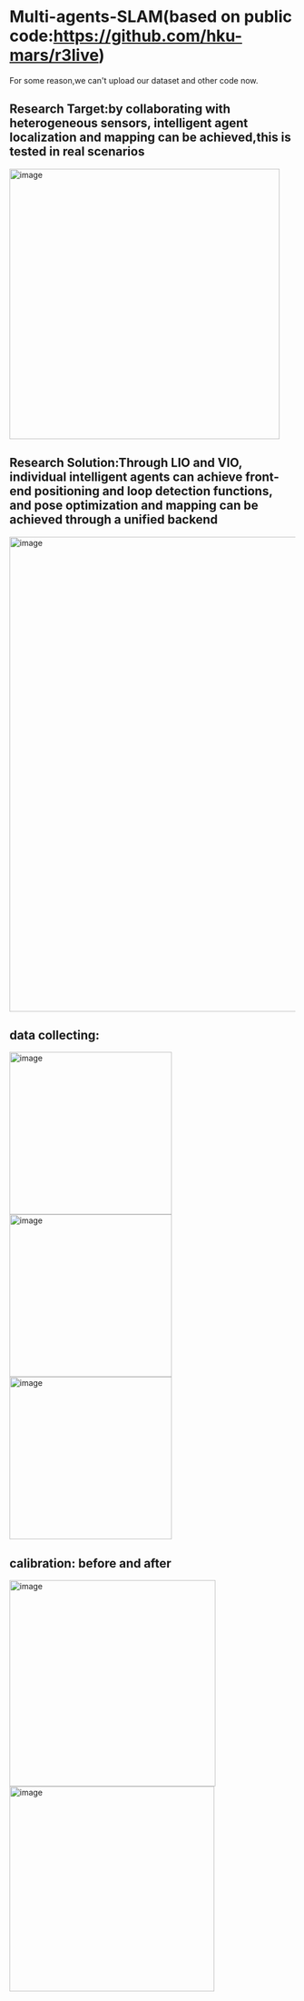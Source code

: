 # Multi-agents-SLAM(based on public code:https://github.com/hku-mars/r3live)
For some reason,we can't upload our dataset and other code now.

## Research Target:by collaborating with heterogeneous sensors, intelligent agent localization and mapping can be achieved,this is tested in real scenarios
<img width="476" alt="image" src="https://github.com/Yang-Peter/Multi-agents-SLAM/assets/82710275/ab2a15a6-3bee-4a34-921e-34acc6234dd3">

## Research Solution:Through LIO and VIO, individual intelligent agents can achieve front-end positioning and loop detection functions, and pose optimization and mapping can be achieved through a unified backend
<img width="836" alt="image" src="https://github.com/Yang-Peter/Multi-agents-SLAM/assets/82710275/96aa9dce-673b-43a9-bbac-30b7a61f6843">

## data collecting:
<img width="286" alt="image" src="https://github.com/Yang-Peter/Multi-agents-SLAM/assets/82710275/7bdac8f5-4ab5-49ff-bd37-e7657da2779e">

<img width="286" alt="image" src="https://github.com/Yang-Peter/Multi-agents-SLAM/assets/82710275/b39982bb-a73c-484b-8d8e-e264df4b778f">

<img width="286" alt="image" src="https://github.com/Yang-Peter/Multi-agents-SLAM/assets/82710275/0d1cf6db-64eb-47d9-ae48-ae20c347c601">

## calibration: before and after
<img width="363" alt="image" src="https://github.com/Yang-Peter/Multi-agents-SLAM/assets/82710275/66297601-9b52-4691-b781-1c3bab383c93"> <img width="361" alt="image" src="https://github.com/Yang-Peter/Multi-agents-SLAM/assets/82710275/ff5cb1c1-3f6a-4ff1-9ad7-8130e1853790">


